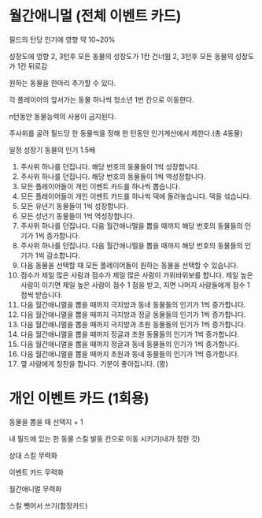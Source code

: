 # 월간애니멀 (전체 이벤트 카드)
필드의 턴당 인기에 영향 약 10~20%

성장도에 영향 2, 3턴후 모든 동물의 성장도가 1칸 건너뜀 2, 3턴후 모든 동물의 성장도가 1칸 뒤로감

원하는 동물을 한마리 추가할 수 있다.

각 플레이어의 앞서가는 동물 하나씩 청소년 1번 칸으로 이동한다.

n턴동안 동물능력의 사용이 금지된다.

주사위를 굴려 필드당 한 동물씩을 정해 한 턴동안 인기계산에서 제한다.(총 4동물)

일정 성장기 동물의 인기 1.5배


1. 주사위 하나를 던집니다. 해당 번호의 동물들이 1씩 성장합니다.
2. 주사위 하나를 던집니다. 해당 번호의 동물들이 1씩 역성장합니다.
3. 모든 플레이어들이 개인 이벤트 카드를 하나씩 뽑습니다.
4. 모든 플레이어들이 개인 이벤트 카드를 하나씩 덱에 돌려놓습니다. 덱을 섞습니다.
5. 모든 유년기 동물들이 1씩 성장합니다.
6. 모든 성년기 동물들이 1씩 역성장합니다.
7. 주사위 하나를 던집니다. 다음 월간애니멀을 뽑을 때까지 해당 번호의 동물들의 인기가 1씩 증가합니다.
8. 주사위 하나를 던집니다. 다음 월간애니멀을 뽑을 때까지 해당 번호의 동물들의 인기가 1씩 감소합니다.
9. 다음 동물을 선택할 때 모든 플레이어들이 원하는 동물을 선택할 수 있습니다.
10. 점수가 제일 많은 사람과 점수가 제일 많은 사람이 가위바위보를 합니다. 제일 높은 사람이 이기면 제일 높은 사람이 점수 1 점을 받고, 지면 나머지 사람들에게 점수 1 점씩 받습니다.
11. 다음 월간애니멀을 뽑을 때까지 극지방과 동네 동물들의 인기가 1씩 증가합니다.
12. 다음 월간애니멀을 뽑을 때까지 극지방과 정글 동물들의 인기가 1씩 증가합니다.
13. 다음 월간애니멀을 뽑을 때까지 극지방과 초원 동물들의 인기가 1씩 증가합니다.
14. 다음 월간애니멀을 뽑을 때까지 정글과 초원 동물들의 인기가 1씩 증가합니다.
15. 다음 월간애니멀을 뽑을 때까지 정글과 동네 동물들의 인기가 1씩 증가합니다.
16. 다음 월간애니멀을 뽑을 때까지 초원과 동네 동물들의 인기가 1씩 증가합니다.
17. 옆 사람에게 칭찬을 합니다. 기분이 좋아집니다. (꽝)


# 개인 이벤트 카드 (1회용)
동물을 뽑을 때 선택지 + 1

내 필드에 있는 한 동물 스킬 발동 칸으로 이동 시키기(내가 정한 것)

상대 스킬 무력화

이벤트 카드 무력화

월간애니멀 무력화

스킬 뺏어서 쓰기(함정카드)

